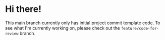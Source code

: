 # Hi there!

This main branch currently only has initial project commit template code. To see what I'm currently working on, please check out the
`feature/code-for-review` branch.
